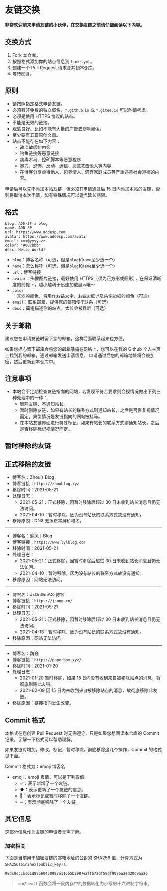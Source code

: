 # 友链交换

**非常欢迎前来申请友链的小伙伴，在交换友链之前请仔细阅读以下内容。**

## 交换方式

1. Fork 本仓库。
2. 按照格式添加你的站点信息到 `links.yml`。
3. 创建一个 Pull Request 请求合并到本仓库。
4. 等待回复。

## 原则

* 请按照指定格式申请友链。
* 必须有非免费的独立域名，`*.github.io` 或 `*.gitee.io` 可以酌情考虑。
* 必须是使用 HTTPS 协议的站点。
* 不能是无效的链接。
* 观感良好。比如不能有大量的广告去影响阅读。
* 至少要有五篇原创文章。
* 站点不能存在如下内容：
  * 政治敏感的内容
  * 钓鱼链接等恶意链接
  * 病毒木马、挖矿脚本等恶意程序
  * 暴力、恐怖，反动、迷信、恶意攻击他人等内容
  * 在博客分享虐待他人、包养情人、遗弃家庭成员等严重违背社会道德的内容。

申请后可以先不添加本站友链，但必须在申请通过后 15 日内添加本站的友链，否则将取消本次申请，如有特殊情况可以适当延长期限。

## 格式

```
blog: ADD-SP's blog
name: ADD-SP
url: https://www.addesp.com
avatar: https://www.addesp.com/avatar
email: xxx@yyyy.zz
color: "#007bbb"
desc: Hello World!
```

* `blog`：博客名称（可选，但是`blog`和`name`至少选一个）
* `name`：怎么称呼（可选，但是`blog`和`name`至少选一个）
* `url`：博客链接
* `avatar`：头像图片链接，最好使用 HTTPS（须为正方形或圆形），在保证清晰度的前提下，越小越利于迅速加载展示哦～
* `color`：喜欢的颜色，将用作友链文字，友链边框以及头像边框的颜色（可选）
* `email`：联系邮箱，提供您的邮箱便于联系（可选）
* `desc`：简短描述你的站点，太长会被截断（可选）

## 关于邮箱

建议您在申请友链时留下您的邮箱，这样后面联系起来也方便。

如果您担心留下邮箱会将您的邮箱暴露在网络上，您可以在我的 Github 个人主页上找到我的邮箱，通过邮箱发送申请信息。
申请通过后您的邮箱地址将会被加密，然后更新到本仓库中。

## 注意事项

* 本站会不定期检查友链指向的网站，若发现不符合要求则会视情况做出下列三种处理中的一种：
  * 删除友链、不通知站长。
  * 暂时删除友链，如果有站长的联系方式则通知站长，之后是否恢复视情况而定。典型情况是友链指向的网站被挂马。
  * 在本站友链界面进行特殊标记，如果有站长的联系方式则通知站长，之后是否移除标记视情况而定。

## 暂时移除的友链

## 正式移除的友链

* 博客名：Zhou’s Blog
* 博客链接：`https://zhoublog.xyz`
* 移除时间：2021-05-21
* 处理日志：
  * 2021-05-21：正式移除，因暂时移除后超过 30 日未收到站长消息且仍无法访问。
  * 2021-04-10：暂时移除，因为没有站长的联系方式故没有通知。
* 移除原因：DNS 无法正常解析域名。

***

* 博客名：迎风丨Blog
* 博客链接：`https://www.lylblog.com`
* 移除时间：2021-05-21
* 处理日志：
  * 2021-05-21：正式移除，因暂时移除后超过 30 日未收到站长消息且仍无法访问。
  * 2021-04-10：暂时移除，因为没有站长的联系方式故没有通知。
* 移除原因：网站无法访问。

***

* 博客名：JsOnGmAX-博客
* 博客链接：`https://jsong.cn/`
* 移除时间：2021-05-21
* 处理日志：
  * 2021-05-21：正式移除，因暂时移除后超过 30 日未收到站长消息且仍无法访问。
  * 2021-04-13：暂时移除，因为没有站长的联系方式故没有通知。
* 移除原因：网站无法访问。

***

* 博客名：魏巍
* 博客链接：`https://paperbox.xyz/`
* 移除时间：2021-01-20
* 处理日志：
  * 2021-01-20 暂时移除，如果 15 日内没有收到来自被移除站点的消息，将彻底删除此友链。
  * 2021-02-09 因 15 日内未收到来自被移除站点的消息，故彻底移除此友链。
* 移除原因：链接指向发生改变。

## Commit 格式

本格式在您创建 Pull Request 时无需遵守，只是如果您想阅读本仓库的 Commit 记录，了解一下格式可以帮助理解。

如果友链对增加，修改，标记，暂时移除，彻底移除这几个操作，Commit 的格式见下面。

Commit 格式为：emoji 博客名

* emoji：emoji 表情，可以是下列取值。
  * :white_check_mark:：表示新增了一个友链。
  * :arrow_up:：表示更新了一个友链的信息。
  * :triangular_flag_on_post:：表示标记或暂时移除了一个友链。
  * :heavy_minus_sign:：表示彻底移除了一个友链。


## 其它信息

这部分信息作为友链的申请者无需了解。

### 加密相关

下面是当前用于加密友链的邮箱地址的公钥的 SHA256 值，计算方式为 `SHA256(bin2hex(public_key))`。

```
98dc9dccbc61d89560450987e116b5b2987eaffb72df59df9086a2ed20c9aa26
```

> `bin2hex()` 函数会将一段内存中的数据转化为小写的十六进制字符串。
